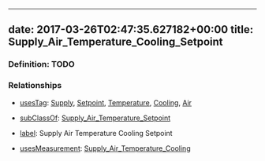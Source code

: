 
---
date: 2017-03-26T02:47:35.627182+00:00
title: Supply_Air_Temperature_Cooling_Setpoint
---
### Definition: TODO

### Relationships

* [usesTag](https://brickschema.org/schema/1.0/BrickFrame#usesTag): [Supply](https://brickschema.org/schema/1.0/BrickTag#Supply), [Setpoint](https://brickschema.org/schema/1.0/BrickTag#Setpoint), [Temperature](https://brickschema.org/schema/1.0/BrickTag#Temperature), [Cooling](https://brickschema.org/schema/1.0/BrickTag#Cooling), [Air](https://brickschema.org/schema/1.0/BrickTag#Air)

* [subClassOf](http://www.w3.org/2000/01/rdf-schema#subClassOf): [Supply_Air_Temperature_Setpoint](https://brickschema.org/schema/1.0/Brick#Supply_Air_Temperature_Setpoint)

* [label](http://www.w3.org/2000/01/rdf-schema#label): Supply Air Temperature Cooling Setpoint

* [usesMeasurement](https://brickschema.org/schema/1.0/BrickFrame#usesMeasurement): [Supply_Air_Temperature_Cooling](https://brickschema.org/schema/1.0/Brick#Supply_Air_Temperature_Cooling)
